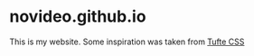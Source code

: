 # novideo.github.io
This is my website. Some inspiration was taken from [Tufte CSS](https://edwardtufte.github.io/tufte-css/)

